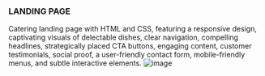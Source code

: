### LANDING PAGE
Catering landing page with HTML and CSS, featuring a responsive design, captivating visuals of delectable dishes, clear navigation, compelling headlines, strategically placed CTA buttons, engaging content, customer testimonials, social proof, a user-friendly contact form, mobile-friendly menus, and subtle interactive elements. 
![image](https://github.com/POORANI4402/Landing-Page/assets/130770609/f43cd5e0-7a26-4f25-8b78-c24f8f58e7ba)
